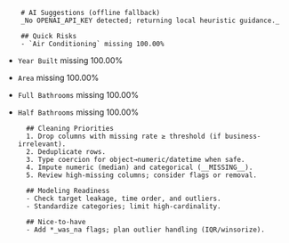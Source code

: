         # AI Suggestions (offline fallback)
        _No OPENAI_API_KEY detected; returning local heuristic guidance._

        ## Quick Risks
        - `Air Conditioning` missing 100.00%
- `Year Built` missing 100.00%
- `Area` missing 100.00%
- `Full Bathrooms` missing 100.00%
- `Half Bathrooms` missing 100.00%

        ## Cleaning Priorities
        1. Drop columns with missing rate ≥ threshold (if business-irrelevant).
        2. Deduplicate rows.
        3. Type coercion for object→numeric/datetime when safe.
        4. Impute numeric (median) and categorical (__MISSING__).
        5. Review high-missing columns; consider flags or removal.

        ## Modeling Readiness
        - Check target leakage, time order, and outliers.
        - Standardize categories; limit high-cardinality.

        ## Nice-to-have
        - Add *_was_na flags; plan outlier handling (IQR/winsorize).
